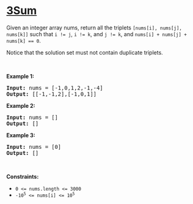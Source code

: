 # [3Sum](https://leetcode.com/problems/3sum/)

<div><p>Given an integer array nums, return all the triplets <code>[nums[i], nums[j], nums[k]]</code> such that <code>i != j</code>, <code>i != k</code>, and <code>j != k</code>, and <code>nums[i] + nums[j] + nums[k] == 0</code>.</p>

<p>Notice that the solution set must not contain duplicate triplets.</p>

<p>&nbsp;</p>
<p><strong>Example 1:</strong></p>
<pre><strong>Input:</strong> nums = [-1,0,1,2,-1,-4]
<strong>Output:</strong> [[-1,-1,2],[-1,0,1]]
</pre><p><strong>Example 2:</strong></p>
<pre><strong>Input:</strong> nums = []
<strong>Output:</strong> []
</pre><p><strong>Example 3:</strong></p>
<pre><strong>Input:</strong> nums = [0]
<strong>Output:</strong> []
</pre>
<p>&nbsp;</p>
<p><strong>Constraints:</strong></p>

<ul>
	<li><code>0 &lt;= nums.length &lt;= 3000</code></li>
	<li><code>-10<sup>5</sup> &lt;= nums[i] &lt;= 10<sup>5</sup></code></li>
</ul>
</div>
